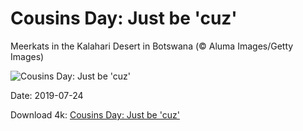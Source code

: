 # Cousins Day: Just be 'cuz'

Meerkats in the Kalahari Desert in Botswana (© Aluma Images/Getty Images)

![Cousins Day: Just be 'cuz'](https://bing.com/th?id=OHR.MeerkatMob_EN-US0017108852_UHD.jpg&rf=LaDigue_UHD.jpg&pid=hp&w=1024&h=576)

Date: 2019-07-24

Download 4k: [Cousins Day: Just be 'cuz'](https://bing.com/th?id=OHR.MeerkatMob_EN-US0017108852_UHD.jpg&rf=LaDigue_UHD.jpg&pid=hp&w=3840&h=2160)


